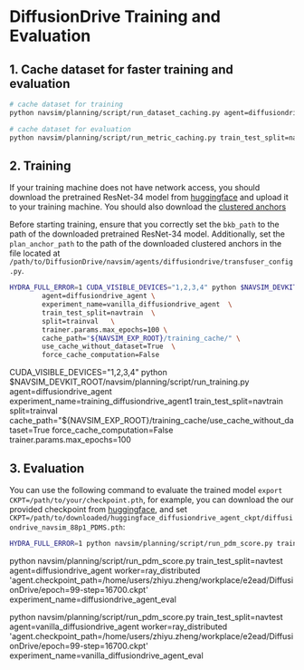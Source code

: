 # DiffusionDrive Training and Evaluation

## 1. Cache dataset for faster training and evaluation
```bash
# cache dataset for training
python navsim/planning/script/run_dataset_caching.py agent=diffusiondrive_agent experiment_name=training_diffusiondrive_agent train_test_split=navtrain

# cache dataset for evaluation
python navsim/planning/script/run_metric_caching.py train_test_split=navtest cache.cache_path=$NAVSIM_EXP_ROOT/metric_cache
```

## 2. Training
If your training machine does not have network access, you should download the pretrained ResNet-34 model from [huggingface](https://huggingface.co/timm/resnet34.a1_in1k) and upload it to your training machine. You should also download the [clustered anchors](https://github.com/hustvl/DiffusionDrive/releases/download/DiffusionDrive_88p1_PDMS_Eval_file/kmeans_navsim_traj_20.npy)

Before starting training, ensure that you correctly set the `bkb_path` to the path of the downloaded pretrained ResNet-34 model. Additionally, set the `plan_anchor_path` to the path of the downloaded clustered anchors in the file located at `/path/to/DiffusionDrive/navsim/agents/diffusiondrive/transfuser_config.py`.

```bash
HYDRA_FULL_ERROR=1 CUDA_VISIBLE_DEVICES="1,2,3,4" python $NAVSIM_DEVKIT_ROOT/navsim/planning/script/run_training.py \
        agent=diffusiondrive_agent \
        experiment_name=vanilla_diffusiondrive_agent  \
        train_test_split=navtrain  \
        split=trainval   \
        trainer.params.max_epochs=100 \
        cache_path="${NAVSIM_EXP_ROOT}/training_cache/" \
        use_cache_without_dataset=True  \
        force_cache_computation=False 
```
CUDA_VISIBLE_DEVICES="1,2,3,4" python $NAVSIM_DEVKIT_ROOT/navsim/planning/script/run_training.py agent=diffusiondrive_agent experiment_name=training_diffusiondrive_agent1 train_test_split=navtrain split=trainval cache_path="${NAVSIM_EXP_ROOT}/training_cache/use_cache_without_dataset=True force_cache_computation=False trainer.params.max_epochs=100
## 3. Evaluation
You can use the following command to evaluate the trained model `export CKPT=/path/to/your/checkpoint.pth`, for example, you can download the our provided checkpoint from [huggingface](https://huggingface.co/hustvl/DiffusionDrive), and set `CKPT=/path/to/downloaded/huggingface_diffusiondrive_agent_ckpt/diffusiondrive_navsim_88p1_PDMS.pth`:
```bash
HYDRA_FULL_ERROR=1 python navsim/planning/script/run_pdm_score.py train_test_split=navtest agent=diffusiondrive_agent worker=ray_distributed 'agent.checkpoint_path=/home/users/zhiyu.zheng/workplace/e2ead/DiffusionDrive/diffusiondrive_navsim_88p1_PDMS' experiment_name=diffusiondrive_agent_eval
```

python navsim/planning/script/run_pdm_score.py train_test_split=navtest agent=diffusiondrive_agent worker=ray_distributed 'agent.checkpoint_path=/home/users/zhiyu.zheng/workplace/e2ead/DiffusionDrive/epoch\=99-step\=16700.ckpt' experiment_name=diffusiondrive_agent_eval

python navsim/planning/script/run_pdm_score.py train_test_split=navtest agent=vanilla_diffusiondrive_agent worker=ray_distributed 'agent.checkpoint_path=/home/users/zhiyu.zheng/workplace/e2ead/DiffusionDrive/epoch\=99-step\=16700.ckpt' experiment_name=vanilla_diffusiondrive_agent_eval